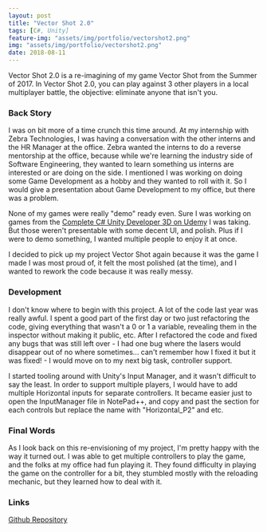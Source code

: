 ```yaml
---
layout: post
title: "Vector Shot 2.0"
tags: [C#, Unity]
feature-img: "assets/img/portfolio/vectorshot2.png"
img: "assets/img/portfolio/vectorshot2.png"
date: 2018-08-11
---
```


Vector Shot 2.0 is a re-imagining of my game Vector Shot from the Summer of 2017. In Vector Shot 2.0, you can play against 3 other players in a local multiplayer battle, the objective: eliminate anyone that isn't you.

### Back Story

I was on bit more of a time crunch this time around. At my internship with Zebra Technologies, I was having a conversation with the other interns and the HR Manager at the office. Zebra wanted the interns to do a reverse mentorship at the office, because while we're learning the industry side of Software Engineering, they wanted to learn something us interns are interested or are doing on the side. I mentioned I was working on doing some Game Development as a hobby and they wanted to roll with it. So I would give a presentation about Game Development to my office, but there was a problem.

None of my games were really "demo" ready even. Sure I was working on games from the <a href = "https://www.udemy.com/unitycourse2/">Complete C# Unity Developer 3D on Udemy</a> I was taking. But those weren't presentable with some decent UI, and polish. Plus if I were to demo something, I wanted multiple people to enjoy it at once.

I decided to pick up my project Vector Shot again because it was the game I made I was most proud of, it felt the most polished (at the time), and I wanted to rework the code because it was really messy.

### Development

I don't know where to begin with this project. A lot of the code last year was really awful. I spent a good part of the first day or two just refactoring the code, giving everything that wasn't a 0 or 1 a variable, revealing them in the inspector without making it public, etc. After I refactored the code and fixed any bugs that was still left over - I had one bug where the lasers would disappear out of no where sometimes... can't remember how I fixed it but it was fixed! - I would move on to my next big task, controller support.

I started tooling around with Unity's Input Manager, and it wasn't difficult to say the least. In order to support multiple players, I would have to add multiple Horizontal inputs for separate controllers. It became easier just to open the InputManager file in NotePad++, and copy and past the section for each controls but replace the name with "Horizontal_P2" and etc.

### Final Words

As I look back on this re-envisioning of my project, I'm pretty happy with the way it turned out. I was able to get multiple controllers to play the game, and the folks at my office had fun playing it. They found difficulty in playing the game on the controller for a bit, they stumbled mostly with the reloading mechanic, but they learned how to deal with it.

### Links

<a href = "https://github.com/anthonymendez/Vector-Shot">Github Repository</a>
